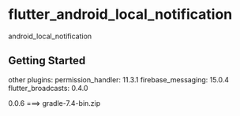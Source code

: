 # flutter_android_local_notification

android_local_notification

## Getting Started

other plugins:
permission_handler: 11.3.1
firebase_messaging: 15.0.4
flutter_broadcasts: 0.4.0

0.0.6 ===> gradle-7.4-bin.zip

